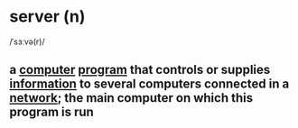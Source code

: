 # server (n)

/ˈsɜːvə(r)/

## a [computer](../c/computer-n.md#an-electronic-machine-that-can-store-organize-and-find-information-do-processes-with-numbers-and-other-data-and-control-other-machines) [program](../p/program-n.md#a-set-of-instructions-in-code-that-controls-the-operations-or-functions-of-a-computer) that controls or supplies [information](../i/information-n.md#data-that-is-processed-stored-or-sent-by-a-computer) to several computers connected in a [network](../n/network-n.md#a-number-of-computers-and-other-devices-that-are-connected-together-so-that-equipment-and-information-can-be-shared); the main computer on which this program is run